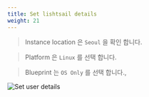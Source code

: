 ```yaml
---
title: Set lishtsail details
weight: 21
---
```


> Instance location 은 `Seoul` 을 확인 합니다.

> Platform 은 `Linux` 를 선택 합니다.

> Blueprint 는 `OS Only` 를 선택 합니다.,

![Set user details](../../lightsail/images/add_lightsail_01.png)
